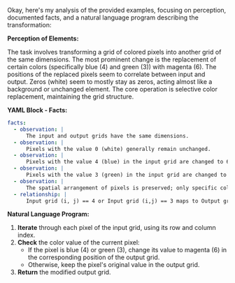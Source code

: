 Okay, here's my analysis of the provided examples, focusing on perception, documented facts, and a natural language program describing the transformation:

**Perception of Elements:**

The task involves transforming a grid of colored pixels into another grid of the same dimensions. The most prominent change is the replacement of certain colors (specifically blue (4) and green (3)) with magenta (6). The positions of the replaced pixels seem to correlate between input and output. Zeros (white) seem to mostly stay as zeros, acting almost like a background or unchanged element. The core operation is selective color replacement, maintaining the grid structure.

**YAML Block - Facts:**


```yaml
facts:
  - observation: |
      The input and output grids have the same dimensions.
  - observation: |
      Pixels with the value 0 (white) generally remain unchanged.
  - observation: |
      Pixels with the value 4 (blue) in the input grid are changed to 6 (magenta) in the output grid.
  - observation: |
      Pixels with the value 3 (green) in the input grid are changed to 6 (magenta) in the output grid.
  - observation: |
      The spatial arrangement of pixels is preserved; only specific color values are altered.
  - relationship: |
      Input grid (i, j) == 4 or Input grid (i,j) == 3 maps to Output grid (i, j) == 6
```


**Natural Language Program:**

1.  **Iterate** through each pixel of the input grid, using its row and column index.
2.  **Check** the color value of the current pixel:
    *   If the pixel is blue (4) or green (3), change its value to magenta (6) in the corresponding position of the output grid.
    *   Otherwise, keep the pixel's original value in the output grid.
3.  **Return** the modified output grid.
